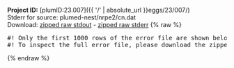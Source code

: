 **Project ID:** [plumID:23.007]({{ '/' | absolute_url }}eggs/23/007/)  
Stderr for source:  plumed-nest/nrpe2/cn.dat   
Download: [zipped raw stdout](cn.dat.plumed.stdout.txt.zip) - [zipped raw stderr](cn.dat.plumed.stderr.txt.zip) 
{% raw %}
<pre>
#! Only the first 1000 rows of the error file are shown below
#! To inspect the full error file, please download the zipped raw stderr file above
</pre>
{% endraw %}
